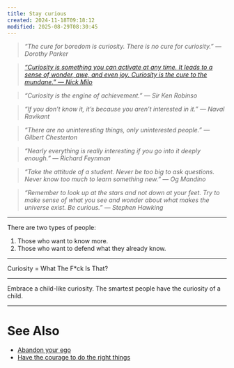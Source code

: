 ```yaml
---
title: Stay curious
created: 2024-11-18T09:18:12
modified: 2025-08-29T08:30:45
---
```


> _“The cure for boredom is curiosity. There is no cure for curiosity.” — Dorothy Parker_

> _[“Curiosity is something you can activate at any time. It leads to a sense of wonder, awe, and even joy. Curiosity is the cure to the mundane.” — Nick Milo](https://www.linkingyourthinking.com/ideaverse/curiosity-is-the-cure-to-the-mundane)_

> _“Curiosity is the engine of achievement.” — Sir Ken Robinso_

> _“If you don’t know it, it’s because you aren’t interested in it.” — Naval Ravikant_

> _“There are no uninteresting things, only uninterested people.” — Gilbert Chesterton_

> _“Nearly everything is really interesting if you go into it deeply enough.” — Richard Feynman_

> _“Take the attitude of a student. Never be too big to ask questions. Never know too much to learn something new.” — Og Mandino_

> _“Remember to look up at the stars and not down at your feet. Try to make sense of what you see and wonder about what makes the universe exist. Be curious.” — Stephen Hawking_

---

There are two types of people:

1. Those who want to know more.
2. Those who want to defend what they already know.

---

Curiosity = What The F\*ck Is That?

---

Embrace a child-like curiosity. The smartest people have the curiosity of a child.

---

# See Also

* [Abandon your ego](abandon-your-ego.md)
* [Have the courage to do the right things](Have%20the%20courage%20to%20do%20the%20right%20things.md)
